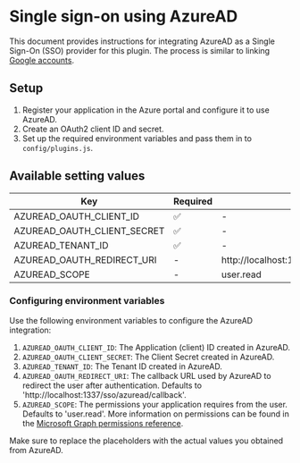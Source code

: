 # Single sign-on using AzureAD

This document provides instructions for integrating AzureAD as a Single Sign-On (SSO) provider for this plugin. The process is similar to linking [Google accounts](../google/setup.md).

## Setup

1. Register your application in the Azure portal and configure it to use AzureAD.
2. Create an OAuth2 client ID and secret.
3. Set up the required environment variables and pass them in to `config/plugins.js`.

## Available setting values

| Key                         | Required | Default                                                  |
| --------------------------- | -------- | -------------------------------------------------------- |
| AZUREAD_OAUTH_CLIENT_ID     | ✅       | -                                                        |
| AZUREAD_OAUTH_CLIENT_SECRET | ✅       | -                                                        |
| AZUREAD_TENANT_ID           | ✅       | -                                                        |
| AZUREAD_OAUTH_REDIRECT_URI  | -        | http://localhost:1337/sso/azuread/callback |
| AZUREAD_SCOPE               | -        | user.read                                                |

### Configuring environment variables

Use the following environment variables to configure the AzureAD integration:

1. `AZUREAD_OAUTH_CLIENT_ID`: The Application (client) ID created in AzureAD.
2. `AZUREAD_OAUTH_CLIENT_SECRET`: The Client Secret created in AzureAD.
3. `AZUREAD_TENANT_ID`: The Tenant ID created in AzureAD.
4. `AZUREAD_OAUTH_REDIRECT_URI`: The callback URL used by AzureAD to redirect the user after authentication. Defaults to 'http://localhost:1337/sso/azuread/callback'.
5. `AZUREAD_SCOPE`: The permissions your application requires from the user. Defaults to 'user.read'. More information on permissions can be found in the [Microsoft Graph permissions reference](https://docs.microsoft.com/en-us/graph/permissions-reference).

Make sure to replace the placeholders with the actual values you obtained from AzureAD.
